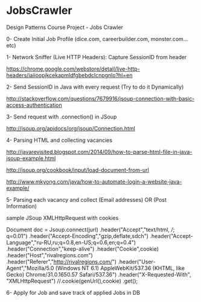 # JobsCrawler
Design Patterns Course Project - Jobs Crawler

0- Create Initial Job Profile (dice.com, careerbuilder.com, monster.com... etc)

1- Network Sniffer (Live HTTP Headers): Capture SessionID from header

https://chrome.google.com/webstore/detail/live-http-headers/iaiioopjkcekapmldfgbebdclcnpgnlo?hl=en

2- Send SessionID in Java with every request (Try to do it Dynamically)

http://stackoverflow.com/questions/7679916/jsoup-connection-with-basic-access-authentication

3- Send request with .connection() in JSoup

http://jsoup.org/apidocs/org/jsoup/Connection.html

4- Parsing HTML and collecting vacancies

http://javarevisited.blogspot.com/2014/09/how-to-parse-html-file-in-java-jsoup-example.html

http://jsoup.org/cookbook/input/load-document-from-url

http://www.mkyong.com/java/how-to-automate-login-a-website-java-example/

5- Parsing each vacancy and collect (Email addresses) OR (Post Information)

sample JSoup XMLHttpRequest with cookies

Document doc = Jsoup.connect(jurl)
                    .header("Accept","text/html, */*; q=0.01")
                    .header("Accept-Encoding","gzip,deflate,sdch")
                    .header("Accept-Language","ru-RU,ru;q=0.8,en-US;q=0.6,en;q=0.4")
                    .header("Connection","keep-alive")
                    .header("Cookie",cookie)
                    .header("Host","rivalregions.com")
                    .header("Referer","http://rivalregions.com/")
                    .header("User-Agent","Mozilla/5.0 (Windows NT 6.1) AppleWebKit/537.36 (KHTML, like Gecko) Chrome/31.0.1650.57 Safari/537.36")
                    .header("X-Requested-With", "XMLHttpRequest")
                            //.cookie(genUrl(),cookie)
                    .get();

6- Apply for Job and save track of applied Jobs in DB

